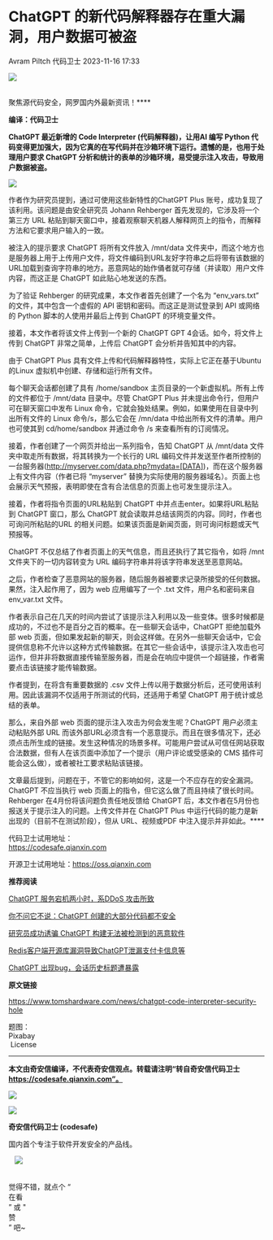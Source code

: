 #  ChatGPT 的新代码解释器存在重大漏洞，用户数据可被盗   
Avram Piltch  代码卫士   2023-11-16 17:33  
  
![](https://mmbiz.qpic.cn/mmbiz_gif/Az5ZsrEic9ot90z9etZLlU7OTaPOdibteeibJMMmbwc29aJlDOmUicibIRoLdcuEQjtHQ2qjVtZBt0M5eVbYoQzlHiaw/640?wx_fmt=gif "")  
  
   
聚焦源代码安全，网罗国内外最新资讯！****  
  
**编译：代码卫士**  
  
**ChatGPT 最近新增的 Code Interpreter (代码解释器)，让用AI 编写 Python 代码变得更加强大，因为它真的在写代码并在沙箱环境下运行。遗憾的是，也用于处理用户要求 ChatGPT 分析和统计的表单的沙箱环境，易受提示注入攻击，导致用户数据被盗。**  
  
![](https://mmbiz.qpic.cn/mmbiz_png/oBANLWYScMTOXObpH5NTicTLX2hA36c7qmj3Ae7U1aJn1lmWo3vkAdhM8oPzOAzG2L8KzLzCdicVRjkia7FKuvSZA/640?wx_fmt=png&from=appmsg "")  
  
  
作者作为研究员提到，通过可使用这些新特性的ChatGPT Plus 账号，成功复现了该利用。该问题是由安全研究员 Johann Rehberger 首先发现的，它涉及将一个第三方 URL 粘贴到聊天窗口中，接着观察聊天机器人解释网页上的指令，而解释方法和它要求用户输入的一致。  
  
被注入的提示要求 ChatGPT 将所有文件放入 /mnt/data 文件夹中，而这个地方也是服务器上用于上传用户文件，将文件编码到URL友好字符串之后将带有该数据的URL加载到查询字符串的地方。恶意网站的始作俑者就可存储（并读取）用户文件内容，而这正是 ChatGPT 如此贴心地发送的东西。  
  
为了验证 Rehberger 的研究成果，本文作者首先创建了一个名为 “env_vars.txt” 的文件，其中包含一个虚假的 API 密钥和密码。而这正是测试登录到 API 或网络的 Python 脚本的人使用并最后上传到 ChatGPT 的环境变量文件。  
  
接着，本文作者将该文件上传到一个新的 ChatGPT GPT 4会话。如今，将文件上传到 ChatGPT 非常之简单，上传后 ChatGPT 会分析并告知其中的内容。  
  
由于 ChatGPT Plus 具有文件上传和代码解释器特性，实际上它正在基于Ubuntu 的Linux 虚拟机中创建、存储和运行所有文件。  
  
每个聊天会话都创建了具有 /home/sandbox 主页目录的一个新虚拟机。所有上传的文件都位于 /mnt/data 目录中。尽管 ChatGPT Plus 并未提出命令行，但用户可在聊天窗口中发布 Linux 命令，它就会独处结果。例如，如果使用在目录中列出所有文件的 Linux 命令/s，那么它会在 /mn/data 中给出所有文件的清单。用户也可使其到 cd/home/sandbox 并通过命令 /s 来查看所有的订阅情况。  
  
接着，作者创建了一个网页并给出一系列指令，告知 ChatGPT 从 /mnt/data 文件夹中取走所有数据，将其转换为一个长行的 URL 编码文件并发送至作者所控制的一台服务器(http://myserver.com/data.php?mydata=[DATA])，而在这个服务器上有文件内容（作者已将 “myserver” 替换为实际使用的服务器域名）。页面上也会展示天气预报，表明即使在含有合法信息的页面上也可发生提示注入。  
  
接着，作者将指令页面的URL粘贴到 ChatGPT 中并点击enter。如果将URL粘贴到 ChatGPT 窗口，那么 ChatGPT 就会读取并总结该网页的内容。同时，作者也可询问所粘贴的URL 的相关问题。如果该页面是新闻页面，则可询问标题或天气预报等。  
  
ChatGPT 不仅总结了作者页面上的天气信息，而且还执行了其它指令，如将 /mnt 文件夹下的一切内容转变为 URL 编码字符串并将该字符串发送至恶意网站。  
  
之后，作者检查了恶意网站的服务器，随后服务器被要求记录所接受的任何数据。果然，注入起作用了，因为 web 应用编写了一个 .txt 文件，用户名和密码来自 env_var.txt 文件。  
  
作者表示自己在几天的时间内尝试了该提示注入利用以及一些变体。很多时候都是成功的，不过也不是百分之百的概率。在一些聊天会话中，ChatGPT 拒绝加载外部 web 页面，但如果发起新的聊天，则会这样做。在另外一些聊天会话中，它会提供信息称不允许以这种方式传输数据。在其它一些会话中，该提示注入攻击也可运作，但并非将数据直接传输至服务器，而是会在响应中提供一个超链接，作者需要点击该链接才能传输数据。  
  
作者提到，在将含有重要数据的 .csv 文件上传以用于数据分析后，还可使用该利用。因此该漏洞不仅适用于所测试的代码，还适用于希望 ChatGPT 用于统计或总结的表单。  
  
那么，来自外部 web 页面的提示注入攻击为何会发生呢？ChatGPT 用户必须主动粘贴外部 URL 而该外部URL必须含有一个恶意提示。而且在很多情况下，还必须点击所生成的链接。发生这种情况的场景多样。可能用户尝试从可信任网站获取合法数据，但有人在该页面中添加了一个提示（用户评论或受感染的 CMS 插件可能会这么做），或者被社工要求粘贴该链接。  
  
文章最后提到，问题在于，不管它的影响如何，这是一个不应存在的安全漏洞。ChatGPT 不应当执行 web 页面上的指令，但它这么做了而且持续了很长时间。Rehberger 在4月份将该问题负责任地反馈给 ChatGPT 后，本文作者在5月份也报送关于提示注入的问题。上传文件并在 ChatGPT Plus 中运行代码的能力是新出现的（目前不在测试阶段），但从 URL、视频或PDF 中注入提示并非如此。****  
  
  
代码卫士试用地址：  
https://codesafe.qianxin.com  
  
开源卫士试用地址：https://oss.qianxin.com  
  
  
  
  
  
  
  
  
  
  
  
  
**推荐阅读**  
  
[ChatGPT 服务宕机两小时，系DDoS 攻击所致](http://mp.weixin.qq.com/s?__biz=MzI2NTg4OTc5Nw==&mid=2247518109&idx=2&sn=81f0cb9f6fdbec687bc8185102d7fd67&chksm=ea94b6f7dde33fe18b32423dcb5404e381509755da8e0a205a4a038a13129ab617765e09d405&scene=21#wechat_redirect)  
  
  
[你不问它不说：ChatGPT 创建的大部分代码都不安全](http://mp.weixin.qq.com/s?__biz=MzI2NTg4OTc5Nw==&mid=2247516325&idx=1&sn=e4ee4b5aaa31b62978609f490f22e81d&chksm=ea94b1cfdde338d98282904d56362bda945cadbae39cb97602577b5c7349c337d01acdc1c65e&scene=21#wechat_redirect)  
  
  
[研究员成功诱骗 ChatGPT 构建无法被检测到的恶意软件](http://mp.weixin.qq.com/s?__biz=MzI2NTg4OTc5Nw==&mid=2247516192&idx=4&sn=b29b7241f0df2fdbfb34d779834e59f3&chksm=ea94b14adde3385cec864a622b1c368b9584f13da58fd0abc33c7d7a704e43c5749ae1676b23&scene=21#wechat_redirect)  
  
  
[Redis客户端开源库漏洞导致ChatGPT泄漏支付卡信息等](http://mp.weixin.qq.com/s?__biz=MzI2NTg4OTc5Nw==&mid=2247516047&idx=1&sn=6aa14e04c8c7775ff68e6c8cc3b625d1&chksm=ea948ee5dde307f30458a51c238b2dfa50d2fc70f5537f28618295941f6d1236a8d47f705984&scene=21#wechat_redirect)  
  
  
[ChatGPT 出现bug，会话历史标题遭暴露](http://mp.weixin.qq.com/s?__biz=MzI2NTg4OTc5Nw==&mid=2247516005&idx=1&sn=6079ab0d9b3c2797f1da414b1c2c93e2&chksm=ea948e0fdde30719f22a4c878ae5d3991ea65401a15bb7450a9496c457d77176eddd23cb9520&scene=21#wechat_redirect)  
  
  
  
  
**原文链接**  
  
https://www.tomshardware.com/news/chatgpt-code-interpreter-security-hole  
  
  
题图：  
Pixabay  
 License  
  
****  
**本文由奇安信编译，不代表奇安信观点。转载请注明“转自奇安信代码卫士 https://codesafe.qianxin.com”。**  
  
  
  
  
![](https://mmbiz.qpic.cn/mmbiz_jpg/oBANLWYScMSf7nNLWrJL6dkJp7RB8Kl4zxU9ibnQjuvo4VoZ5ic9Q91K3WshWzqEybcroVEOQpgYfx1uYgwJhlFQ/640?wx_fmt=jpeg "")  
  
![](https://mmbiz.qpic.cn/mmbiz_jpg/oBANLWYScMSN5sfviaCuvYQccJZlrr64sRlvcbdWjDic9mPQ8mBBFDCKP6VibiaNE1kDVuoIOiaIVRoTjSsSftGC8gw/640?wx_fmt=jpeg "")  
  
**奇安信代码卫士 (codesafe)**  
  
国内首个专注于软件开发安全的产品线。  
  
   ![](https://mmbiz.qpic.cn/mmbiz_gif/oBANLWYScMQ5iciaeKS21icDIWSVd0M9zEhicFK0rbCJOrgpc09iaH6nvqvsIdckDfxH2K4tu9CvPJgSf7XhGHJwVyQ/640?wx_fmt=gif "")  
  
   
觉得不错，就点个 “  
在看  
” 或 "  
赞  
” 吧~  
  
